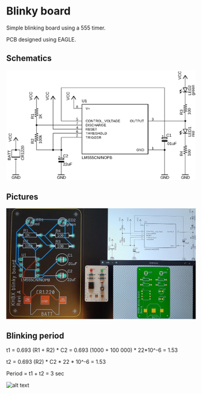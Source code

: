 # Blinky board

Simple blinking board using a 555 timer. 

PCB designed using EAGLE.


## Schematics

![alt text](schematics.png)


## Pictures

![alt text](overview.jpg)


## Blinking period

t1 = 0.693 (R1 + R2) * C2 = 0.693 (1000 + 100 000) * 22*10^-6 = 1.53

t2 = 0.693 (R2) * C2 * 22 * 10^-6 = 1.53

Period = t1 + t2 = 3 sec

![alt text](blinking.gif)

